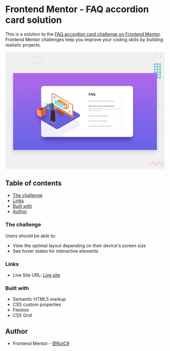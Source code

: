 # Frontend Mentor - FAQ accordion card solution

This is a solution to the [FAQ accordion card challenge on Frontend Mentor](https://www.frontendmentor.io/challenges/faq-accordion-card-XlyjD0Oam). Frontend Mentor challenges help you improve your coding skills by building realistic projects.

![Design preview](./design/desktop-preview.jpg)

## Table of contents

- [The challenge](#the-challenge)
- [Links](#links)
- [Built with](#built-with)
- [Author](#author)

### The challenge

Users should be able to:

- View the optimal layout depending on their device's screen size
- See hover states for interactive elements

### Links

- Live Site URL: [Live site](https://rutc9.github.io/FEM-faq-card/)

### Built with

- Semantic HTML5 markup
- CSS custom properties
- Flexbox
- CSS Grid

## Author

- Frontend Mentor - [@RutC9](https://www.frontendmentor.io/profile/RutC9)
